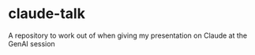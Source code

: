 # claude-talk
A repository to work out of when giving my presentation on Claude at the GenAI session
